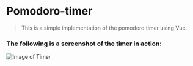 # Pomodoro-timer

> This is a simple implementation of the pomodoro timer using Vue.

### The following is a screenshot of the timer in action:

![Image of Timer](http://res.cloudinary.com/dh372fqq0/image/upload/v1527323373/pomodoro.png)
